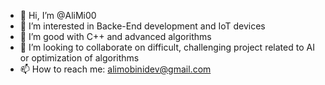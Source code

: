 - 👋 Hi, I’m @AliMi00
- 👀 I’m interested in Backe-End development and IoT devices
- 🌱 I’m good with C++ and advanced algorithms 
- 💞️ I’m looking to collaborate on difficult, challenging project related to AI or optimization of algorithms
- 📫 How to reach me: alimobinidev@gmail.com

<!---
AliMi00/AliMi00 is a ✨ special ✨ repository because its `README.md` (this file) appears on your GitHub profile.
You can click the Preview link to take a look at your changes.
--->
